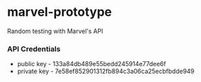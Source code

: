 # marvel-prototype
Random testing with Marvel's API

### API Credentials
* public key - 133a84db489e55bedd245914e77dee6f
* private key - 7e58ef852901312fb894c3a06ca25ecbfbdde949